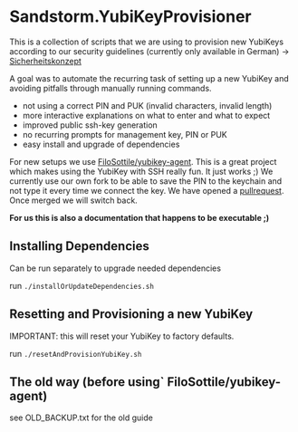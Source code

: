 # Sandstorm.YubiKeyProvisioner

This is a collection of scripts that we are using to provision new YubiKeys according
to our security guidelines (currently only available in German) -> [Sicherheitskonzept](https://sandstorm.de/de/datenschutz-und-datensicherheit/sicherheitskonzept.html)

A goal was to automate the recurring task of setting up a new YubiKey and avoiding pitfalls
through manually running commands.

* not using a correct PIN and PUK (invalid characters, invalid length)
* more interactive explanations on what to enter and what to expect
* improved public ssh-key generation
* no recurring prompts for management key, PIN or PUK
* easy install and upgrade of dependencies

For new setups we use [FiloSottile/yubikey-agent](https://github.com/FiloSottile/yubikey-agent). This is a great project
which makes using the YubiKey with SSH really fun. It just works ;) We currently use our own fork to be able to save the
PIN to the keychain and not type it every time we connect the key. We have opened a [pullrequest](https://github.com/FiloSottile/yubikey-agent/pull/46). Once merged we will switch back.

**For us this is also a documentation that happens to be executable ;)**

## Installing Dependencies

Can be run separately to upgrade needed dependencies  

run `./installOrUpdateDependencies.sh`

## Resetting and Provisioning a new YubiKey

IMPORTANT: this will reset your YubiKey to factory defaults.

run `./resetAndProvisionYubiKey.sh`

## The old way (before using` FiloSottile/yubikey-agent)

see OLD_BACKUP.txt for the old guide

